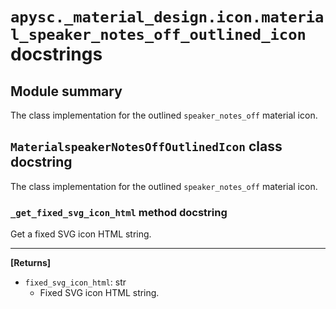 # `apysc._material_design.icon.material_speaker_notes_off_outlined_icon` docstrings

## Module summary

The class implementation for the outlined `speaker_notes_off` material icon.

## `MaterialspeakerNotesOffOutlinedIcon` class docstring

The class implementation for the outlined `speaker_notes_off` material icon.

### `_get_fixed_svg_icon_html` method docstring

Get a fixed SVG icon HTML string.<hr>

**[Returns]**

- `fixed_svg_icon_html`: str
  - Fixed SVG icon HTML string.